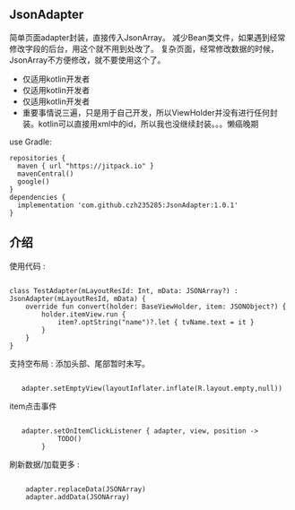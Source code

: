## JsonAdapter

简单页面adapter封装，直接传入JsonArray。
减少Bean类文件，如果遇到经常修改字段的后台，用这个就不用到处改了。
复杂页面，经常修改数据的时候，JsonArray不方便修改，就不要使用这个了。

* 仅适用kotlin开发者
* 仅适用kotlin开发者
* 仅适用kotlin开发者
* 重要事情说三遍，只是用于自己开发，所以ViewHolder并没有进行任何封装。kotlin可以直接用xml中的id，所以我也没继续封装。。。懒癌晚期

use Gradle:

```
repositories {
  maven { url "https://jitpack.io" }
  mavenCentral()
  google()
}
dependencies {
  implementation 'com.github.czh235285:JsonAdapter:1.0.1'
}
```
## 介绍

使用代码 :

```

class TestAdapter(mLayoutResId: Int, mData: JSONArray?) : JsonAdapter(mLayoutResId, mData) {
    override fun convert(holder: BaseViewHolder, item: JSONObject?) {
        holder.itemView.run {
            item?.optString("name")?.let { tvName.text = it }
        }
    }
}

```

支持空布局 :
添加头部、尾部暂时未写。

```

   adapter.setEmptyView(layoutInflater.inflate(R.layout.empty,null))

```

item点击事件

```

   adapter.setOnItemClickListener { adapter, view, position ->
            TODO()
        }

```

刷新数据/加载更多 :


```

    adapter.replaceData(JSONArray)
    adapter.addData(JSONArray)

```